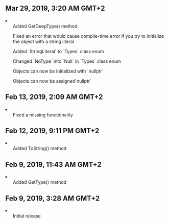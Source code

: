 ## Mar 29, 2019, 3:20 AM GMT+2
<li>
  <ul>Added GetDeepType() method</ul>
  <ul>Fixed an error that would cause compile-time error if you try to initialize the object with a string literal</ul>
  <ul>Added `StringLiteral` to `Types` class enum</ul>
  <ul>Changed `NoType` into `Null` in `Types` class enum</ul>
  <ul>Objects can now be initialized with `nullptr`</ul>
  <ul>Objects can now be assigned`nullptr`</ul>
</li>

## Feb 13, 2019, 2:09 AM GMT+2
<li>
  <ul>Fixed a missing functionality</ul>
</li>

## Feb 12, 2019, 9:11 PM GMT+2
<li>
  <ul>Added ToString() method</ul>
</li>

## Feb 9, 2019, 11:43 AM GMT+2
<li>
  <ul>Added GetType() method</ul>
</li>

## Feb 9, 2019, 3:28 AM GMT+2
<li>
  <ul>Initial release</ul>
</li>
